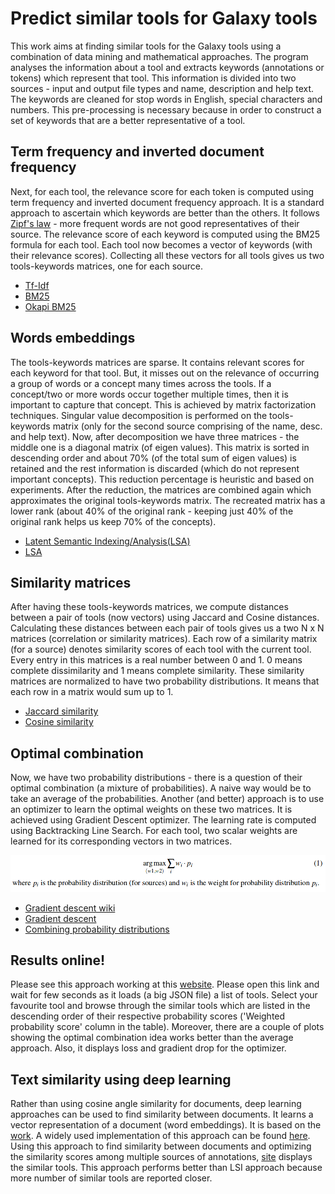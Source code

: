 # Predict similar tools for Galaxy tools

This work aims at finding similar tools for the Galaxy tools using a combination of data mining and mathematical approaches. The program analyses the information about a tool and extracts keywords (annotations or tokens) which represent that tool. This information is divided into two sources - input and output file types and name, description and help text. The keywords are cleaned for stop words in English, special characters and numbers. This pre-processing is necessary because in order to construct a set of keywords that are a better representative of a tool.

## Term frequency and inverted document frequency

Next, for each tool, the relevance score for each token is computed using term frequency and inverted document frequency approach. It is a standard approach to ascertain which keywords are better than the others. It follows [Zipf's law](https://simple.wikipedia.org/wiki/Zipf%27s_law) - more frequent words are not good representatives of their source. The relevance score of each keyword is computed using the BM25 formula for each tool. Each tool now becomes a vector of keywords (with their relevance scores). Collecting all these vectors for all tools gives us two tools-keywords matrices, one for each source.

- [Tf-Idf](https://en.wikipedia.org/wiki/Tf–idf)
- [BM25](https://en.wikipedia.org/wiki/Okapi_BM25)
- [Okapi BM25](https://nlp.stanford.edu/IR-book/html/htmledition/okapi-bm25-a-non-binary-model-1.html)

## Words embeddings

The tools-keywords matrices are sparse. It contains relevant scores for each keyword for that tool. But, it misses out on the relevance of occurring a group of words or a concept many times across the tools. If a concept/two or more words occur together multiple times, then it is important to capture that concept. This is achieved by matrix factorization techniques. Singular value decomposition is performed on the tools-keywords matrix (only for the second source comprising of the name, desc. and help text). Now, after decomposition we have three matrices - the middle one is a diagonal matrix (of eigen values). This matrix is sorted in descending order and about 70% (of the total sum of eigen values) is retained and the rest information is discarded (which do not represent important concepts). This reduction percentage is heuristic and based on experiments. After the reduction, the matrices are combined again which approximates the original tools-keywords matrix. The recreated matrix has a lower rank (about 40% of the original rank - keeping just 40% of the original rank helps us keep 70% of the concepts).

- [Latent Semantic Indexing/Analysis(LSA)](https://en.wikipedia.org/wiki/Latent_semantic_analysis)
- [LSA](http://www.cs.bham.ac.uk/~pxt/IDA/lsa_ind.pdf)

## Similarity matrices 

After having these tools-keywords matrices, we compute distances between a pair of tools (now vectors) using Jaccard and Cosine distances. Calculating these distances between each pair of tools gives us a two N x N matrices (correlation or similarity matrices). Each row of a similarity matrix (for a source) denotes similarity scores of each tool with the current tool. Every entry in this matrices is a real number between 0 and 1. 0 means complete dissimilarity and 1 means complete similarity. These similarity matrices are normalized to have two probability distributions. It means that each row in a matrix would sum up to 1.

- [Jaccard similarity](https://www.cs.utah.edu/~jeffp/teaching/cs5955/L4-Jaccard+Shingle.pdf)
- [Cosine similarity](http://ieeexplore.ieee.org/stamp/stamp.jsp?arnumber=6239224)

## Optimal combination

Now, we have two probability distributions - there is a question of their optimal combination (a mixture of probabilities). A naive way would be to take an average of the probabilities. Another (and better) approach is to use an optimizer to learn the optimal weights on these two matrices. It is achieved using Gradient Descent optimizer. The learning rate is computed using Backtracking Line Search. For each tool, two scalar weights are learned for its corresponding vectors in two matrices.

![Optimal probability combination](https://raw.githubusercontent.com/anuprulez/similar_galaxy_tools/master/plots/argmax.png)

- [Gradient descent wiki](https://en.wikipedia.org/wiki/Gradient_descent)
- [Gradient descent](http://ruder.io/optimizing-gradient-descent/)
- [Combining probability distributions](https://faculty.fuqua.duke.edu/~clemen/bio/Published%20Papers/28.CombiningDistributions-Clemen&Winkler-RA-99.pdf)

## Results online!

Please see this approach working at this [website](https://rawgit.com/anuprulez/similar_galaxy_tools/master/viz/similarity_viz.html).
Please open this link and wait for few seconds as it loads (a big JSON file) a list of tools. Select your favourite tool and browse through the similar tools which are listed in the descending order of their respective probability scores ('Weighted probability score' column in the table). Moreover, there are a couple of plots showing the optimal combination idea works better than the average approach. Also, it displays loss and gradient drop for the optimizer.

## Text similarity using deep learning
Rather than using cosine angle similarity for documents, deep learning approaches can be used to find similarity between documents. It learns a vector representation of a document (word embeddings). It is based on the [work](https://cs.stanford.edu/~quocle/paragraph_vector.pdf). A widely used implementation of this approach can be found [here](https://github.com/RaRe-Technologies/gensim ). Using this approach to find similarity between documents and optimizing the similarity scores among multiple sources of annotations, [site](https://rawgit.com/anuprulez/similar_galaxy_tools/doc2vec/viz/similarity_viz.html) displays the similar tools. This approach performs better than LSI approach because more number of similar tools are reported closer.








